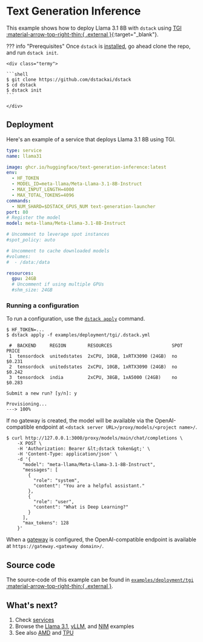 # Text Generation Inference

This example shows how to deploy Llama 3.1 8B with `dstack` using [TGI :material-arrow-top-right-thin:{ .external }](https://huggingface.co/docs/text-generation-inference/en/index){:target="_blank"}.

??? info "Prerequisites"
    Once `dstack` is [installed](https://dstack.ai/docs/installation), go ahead clone the repo, and run `dstack init`.

    <div class="termy">
 
    ```shell
    $ git clone https://github.com/dstackai/dstack
    $ cd dstack
    $ dstack init
    ```
 
    </div>

## Deployment

Here's an example of a service that deploys Llama 3.1 8B using TGI.

<div editor-title="examples/deployment/tgi/.dstack.yml">

```yaml
type: service
name: llama31

image: ghcr.io/huggingface/text-generation-inference:latest
env:
  - HF_TOKEN
  - MODEL_ID=meta-llama/Meta-Llama-3.1-8B-Instruct
  - MAX_INPUT_LENGTH=4000
  - MAX_TOTAL_TOKENS=4096
commands:
  - NUM_SHARD=$DSTACK_GPUS_NUM text-generation-launcher
port: 80
# Register the model
model: meta-llama/Meta-Llama-3.1-8B-Instruct

# Uncomment to leverage spot instances
#spot_policy: auto

# Uncomment to cache downloaded models  
#volumes:
#  - /data:/data

resources:
  gpu: 24GB
  # Uncomment if using multiple GPUs
  #shm_size: 24GB
```
</div>

### Running a configuration

To run a configuration, use the [`dstack apply`](https://dstack.ai/docs/reference/cli/index.md#dstack-apply) command. 

<div class="termy">

```shell
$ HF_TOKEN=...
$ dstack apply -f examples/deployment/tgi/.dstack.yml

 #  BACKEND     REGION        RESOURCES                      SPOT  PRICE    
 1  tensordock  unitedstates  2xCPU, 10GB, 1xRTX3090 (24GB)  no    $0.231   
 2  tensordock  unitedstates  2xCPU, 10GB, 1xRTX3090 (24GB)  no    $0.242   
 3  tensordock  india         2xCPU, 38GB, 1xA5000 (24GB)    no    $0.283  

Submit a new run? [y/n]: y

Provisioning...
---> 100%
```
</div>

If no gateway is created, the model will be available via the OpenAI-compatible endpoint 
at `<dstack server URL>/proxy/models/<project name>/`.

<div class="termy">

```shell
$ curl http://127.0.0.1:3000/proxy/models/main/chat/completions \
    -X POST \
    -H 'Authorization: Bearer &lt;dstack token&gt;' \
    -H 'Content-Type: application/json' \
    -d '{
      "model": "meta-llama/Meta-Llama-3.1-8B-Instruct",
      "messages": [
        {
          "role": "system",
          "content": "You are a helpful assistant."
        },
        {
          "role": "user",
          "content": "What is Deep Learning?"
        }
      ],
      "max_tokens": 128
    }'
```

</div>

When a [gateway](https://dstack.ai/docs/concepts/gateways.md) is configured, the OpenAI-compatible endpoint 
is available at `https://gateway.<gateway domain>/`.

## Source code

The source-code of this example can be found in 
[`examples/deployment/tgi` :material-arrow-top-right-thin:{ .external }](https://github.com/dstackai/dstack/blob/master/examples/deployment/tgi).

## What's next?

1. Check [services](https://dstack.ai/docs/services)
2. Browse the [Llama 3.1](https://dstack.ai/examples/llms/llama31/), [vLLM](https://dstack.ai/examples/deployment/vllm/),
   and [NIM](https://dstack.ai/examples/deployment/nim/) examples
3. See also [AMD](https://dstack.ai/examples/accelerators/amd/) and
   [TPU](https://dstack.ai/examples/accelerators/tpu/)
